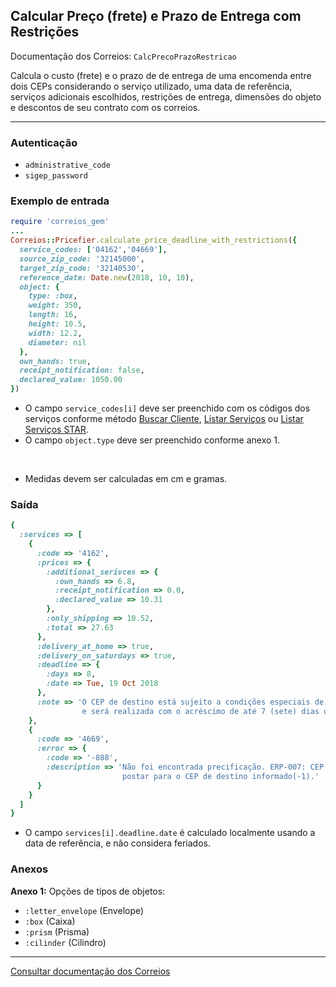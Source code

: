 ## Calcular Preço (frete) e Prazo de Entrega com Restrições

Documentação dos Correios: `CalcPrecoPrazoRestricao`

Calcula o custo (frete) e o prazo de de entrega de uma encomenda entre dois CEPs considerando o serviço utilizado, uma
data de referência, serviços adicionais escolhidos, restrições de entrega, dimensões do objeto e descontos de seu 
contrato com os correios.

____

### Autenticação
* `administrative_code`
* `sigep_password`

### Exemplo de entrada

```ruby
require 'correios_gem'
...
Correios::Pricefier.calculate_price_deadline_with_restrictions({
  service_codes: ['04162','04669'],
  source_zip_code: '32145000',
  target_zip_code: '32140530',
  reference_date: Date.new(2018, 10, 10),
  object: {
    type: :box,
    weight: 350,
    length: 16,
    height: 10.5,
    width: 12.2,
    diameter: nil
  },
  own_hands: true,
  receipt_notification: false,
  declared_value: 1050.00
})
```
* O campo `service_codes[i]` deve ser preenchido com os códigos dos serviços conforme método [Buscar Cliente](../sigep/SEARCH_CUSTOMER.md), [Listar Serviços](LIST_SERVICES.md) ou [Listar Serviços STAR](LIST_SERVICES_STAR.md).
* O campo `object.type` deve ser preenchido conforme anexo 1.

‌‌ 
* Medidas devem ser calculadas em cm e gramas.

### Saída

```ruby
{
  :services => [
    {
      :code => '4162',
      :prices => {
        :additional_serivces => {
          :own_hands => 6.8,
          :receipt_notification => 0.0,
          :declared_value => 10.31
        },
        :only_shipping => 10.52,
        :total => 27.63
      },
      :delivery_at_home => true,
      :delivery_on_saturdays => true,
      :deadline => {
        :days => 8,
        :date => Tue, 19 Oct 2018
      },
      :note => 'O CEP de destino está sujeito a condições especiais de entrega  pela  ECT
                e será realizada com o acréscimo de até 7 (sete) dias úteis ao prazo regular.'
    },
    {
      :code => '4669',
      :error => {
        :code => '-888',
        :description => 'Não foi encontrada precificação. ERP-007: CEP de origem nao pode
                         postar para o CEP de destino informado(-1).'
      }
    }
  ]
}
```
* O campo `services[i].deadline.date` é calculado localmente usando a data de referência, e não considera feriados.

### Anexos

__Anexo 1:__
Opções de tipos de objetos:
* `:letter_envelope` (Envelope)
* `:box` (Caixa)
* `:prism` (Prisma)
* `:cilinder` (Cilindro)
---

[Consultar documentação dos Correios](http://ws.correios.com.br/calculador/CalcPrecoPrazo.asmx)
